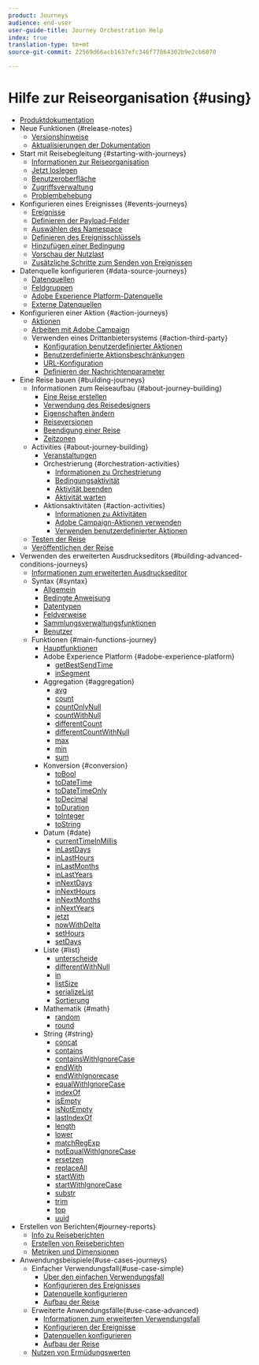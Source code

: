 ```yaml
---
product: Journeys
audience: end-user
user-guide-title: Journey Orchestration Help
index: true
translation-type: tm+mt
source-git-commit: 22569d66acb1637efc346f77864302b9e2cb6070

---
```



# Hilfe zur Reiseorganisation {#using}

+ [Produktdokumentation](journey-orchestration-home.md)
+ Neue Funktionen {#release-notes}
   + [Versionshinweise](using/release-notes/release-notes.md)
   + [Aktualisierungen der Dokumentation](using/release-notes/documentation-updates.md)
+ Start mit Reisebegleitung {#starting-with-journeys}
   + [Informationen zur Reiseorganisation](using/about/about-journey-orchestration.md)
   + [Jetzt loslegen](using/about/get-started.md)
   + [Benutzeroberfläche](using/about/user-interface.md)
   + [Zugriffsverwaltung](using/about/access-management.md)
   + [Problembehebung](using/about/troubleshooting.md)
+ Konfigurieren eines Ereignisses {#events-journeys}
   + [Ereignisse](using/event/about-events.md)
   + [Definieren der Payload-Felder](using/event/defining-the-payload-fields.md)
   + [Auswählen des Namespace](using/event/selecting-the-namespace.md)
   + [Definieren des Ereignisschlüssels](using/event/defining-the-event-key.md)
   + [Hinzufügen einer Bedingung](using/event/adding-a-condition.md)
   + [Vorschau der Nutzlast](using/event/previewing-the-payload.md)
   + [Zusätzliche Schritte zum Senden von Ereignissen](using/event/additional-steps-to-send-events-to-journey-orchestration.md)
+ Datenquelle konfigurieren {#data-source-journeys}
   + [Datenquellen](using/datasource/about-data-sources.md)
   + [Feldgruppen](using/datasource/field-groups.md)
   + [Adobe Experience Platform-Datenquelle](using/datasource/adobe-experience-platform-data-source.md)
   + [Externe Datenquellen](using/datasource/external-data-sources.md)
+ Konfigurieren einer Aktion {#action-journeys}
   + [Aktionen](using/action/action.md)
   + [Arbeiten mit Adobe Campaign](using/action/working-with-adobe-campaign.md)
   + Verwenden eines Drittanbietersystems {#action-third-party}
      + [Konfiguration benutzerdefinierter Aktionen](using/action/about-custom-action-configuration.md)
      + [Benutzerdefinierte Aktionsbeschränkungen](using/action/custom-action-limitations.md)
      + [URL-Konfiguration](using/action/url-configuration.md)
      + [Definieren der Nachrichtenparameter](using/action/defining-the-message-parameters.md)
+ Eine Reise bauen {#building-journeys}
   + Informationen zum Reiseaufbau {#about-journey-building}
      + [Eine Reise erstellen](using/building-journeys/journey.md)
      + [Verwendung des Reisedesigners](using/building-journeys/using-the-journey-designer.md)
      + [Eigenschaften ändern](using/building-journeys/changing-properties.md)
      + [Reiseversionen](using/building-journeys/journey-versions.md)
      + [Beendigung einer Reise](using/building-journeys/terminating-a-journey.md)
      + [Zeitzonen](using/building-journeys/timezone-management.md)
   + Activities {#about-journey-building}
      + [Veranstaltungen](using/building-journeys/event-activities.md)
      + Orchestrierung {#orchestration-activities}
         + [Informationen zu Orchestrierung](using/building-journeys/about-orchestration-activities.md)
         + [Bedingungsaktivität](using/building-journeys/condition-activity.md)
         + [Aktivität beenden](using/building-journeys/end-activity.md)
         + [Aktivität warten](using/building-journeys/wait-activity.md)
      + Aktionsaktivitäten {#action-activities}
         + [Informationen zu Aktivitäten](using/building-journeys/about-action-activities.md)
         + [Adobe Campaign-Aktionen verwenden](using/building-journeys/using-adobe-campaign-actions.md)
         + [Verwenden benutzerdefinierter Aktionen](using/building-journeys/using-custom-actions.md)
   + [Testen der Reise](using/building-journeys/testing-the-journey.md)
   + [Veröffentlichen der Reise](using/building-journeys/publishing-the-journey.md)
+ Verwenden des erweiterten Ausdruckseditors {#building-advanced-conditions-journeys}
   + [Informationen zum erweiterten Ausdruckseditor](using/expression/expressionadvanced.md)
   + Syntax {#syntax}
      + [Allgemein](using/expression/generalities.md)
      + [Bedingte Anweisung](using/expression/conditional-instruction.md)
      + [Datentypen](using/expression/data-types.md)
      + [Feldverweise](using/expression/field-references.md)
      + [Sammlungsverwaltungsfunktionen](using/expression/collection-management-functions.md)
      + [Benutzer](using/expression/operators.md)
   + Funktionen {#main-functions-journey}
      + [Hauptfunktionen](using/expression/functions.md)
      + Adobe Experience Platform {#adobe-experience-platform}
         + [getBestSendTime](using/functions/functiongetbestsendtime.md)
         + [inSegment](using/functions/functioninsegment.md)
      + Aggregation {#aggregation}
         + [avg](using/functions/functionavg.md)
         + [count](using/functions/functioncount.md)
         + [countOnlyNull](using/functions/functioncountonlynull.md)
         + [countWithNull](using/functions/functioncountwithnull.md)
         + [differentCount](using/functions/functiondistinctcount.md)
         + [differentCountWithNull](using/functions/functiondistinctcountwithnull.md)
         + [max](using/functions/functionmax.md)
         + [min](using/functions/functionmin.md)
         + [sum](using/functions/functionsum.md)
      + Konversion {#conversion}
         + [toBool](using/functions/functiontobool.md)
         + [toDateTime](using/functions/functiontodatetime.md)
         + [toDateTimeOnly](using/functions/functiontodatetimeonly.md)
         + [toDecimal](using/functions/functiontodecimal.md)
         + [toDuration](using/functions/functiontoduration.md)
         + [toInteger](using/functions/functiontointeger.md)
         + [toString](using/functions/functiontostring.md)
      + Datum {#date}
         + [currentTime &#x200B; InMillis](using/functions/functioncurrenttimeinmillis.md)
         + [inLastDays](using/functions/functioninlastdays.md)
         + [inLastHours](using/functions/functioninlasthours.md)
         + [inLastMonths](using/functions/functioninlastmonths.md)
         + [inLastYears](using/functions/functioninlastyears.md)
         + [inNextDays](using/functions/functioninnextdays.md)
         + [inNextHours](using/functions/functioninnexthours.md)
         + [inNextMonths](using/functions/functioninnextmonths.md)
         + [inNextYears](using/functions/functioninnextyears.md)
         + [jetzt](using/functions/functionnow.md)
         + [nowWithDelta](using/functions/functionnowwithdelta.md)
         + [setHours](using/functions/functionsethours.md)
         + [setDays](using/functions/functionsetdays.md)
      + Liste {#list}
         + [unterscheide](using/functions/functiondistinct.md)
         + [differentWithNull](using/functions/functiondistinctwithnull.md)
         + [in](using/functions/functionin.md)
         + [listSize](using/functions/functionlistsize.md)
         + [serializeList](using/functions/functionserializelist.md)
         + [Sortierung](using/functions/functionsort.md)
      + Mathematik {#math}
         + [random](using/functions/functionrandom.md)
         + [round](using/functions/functionround.md)
      + String {#string}
         + [concat](using/functions/functionconcat.md)
         + [contains](using/functions/functioncontain.md)
         + [containsWithIgnoreCase](using/functions/functioncontainwithignorecase.md)
         + [endWith](using/functions/functionendwith.md)
         + [endWithIgnorecase](using/functions/functionendwithignorecase.md)
         + [equalWithIgnoreCase](using/functions/functionequalignorecase.md)
         + [indexOf](using/functions/functionindexof.md)
         + [isEmpty](using/functions/functionisempty.md)
         + [isNotEmpty](using/functions/functionisnotempty.md)
         + [lastIndexOf](using/functions/functionlastindexof.md)
         + [length](using/functions/functionlength.md)
         + [lower](using/functions/functionlower.md)
         + [matchRegExp](using/functions/functionmatchregexp.md)
         + [notEqualWithIgnoreCase](using/functions/functionnotequalignorecase.md)
         + [ersetzen](using/functions/functionreplace.md)
         + [replaceAll](using/functions/functionreplaceall.md)
         + [startWith](using/functions/functionstartwith.md)
         + [startWithIgnoreCase](using/functions/functionstartwithignorecase.md)
         + [substr](using/functions/functionsubstr.md)
         + [trim](using/functions/functiontrim.md)
         + [top](using/functions/functionupper.md)
         + [uuid](using/functions/functionuuid.md)
+ Erstellen von Berichten{#journey-reports}
   + [Info zu Reiseberichten](using/reporting/about-journey-reports.md)
   + [Erstellen von Reiseberichten](using/reporting/creating-your-journey-reports.md)
   + [Metriken und Dimensionen](using/reporting/metrics-and-dimensions.md)
+ Anwendungsbeispiele{#use-cases-journeys}
   + Einfacher Verwendungsfall{#use-case-simple}
      + [Über den einfachen Verwendungsfall](using/usecase/about-the-simple-use-case.md)
      + [Konfigurieren des Ereignisses](using/usecase/configuring-the-event.md)
      + [Datenquelle konfigurieren](using/usecase/configuring-the-data-source.md)
      + [Aufbau der Reise](using/usecase/simple-uc-building-the-journey.md)
   + Erweiterte Anwendungsfälle{#use-case-advanced}
      + [Informationen zum erweiterten Verwendungsfall](using/usecase/about-the-advanced-use-case.md)
      + [Konfigurieren der Ereignisse](using/usecase/configuring-the-events.md)
      + [Datenquellen konfigurieren](using/usecase/configuring-the-data-sources.md)
      + [Aufbau der Reise](using/usecase/building-the-journey.md)
   + [Nutzen von Ermüdungswerten](using/usecase/leveraging-fatigue-scores.md)

